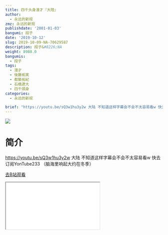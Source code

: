 ```yaml
---
title: 四千头身漫才『大陸』
author:
  - 永远的新规
zmz: 永远的新规
publishdate: '2001-01-03'
bangumi: 段子
date: '2019-10-12'
slug: 2019-10-09-NA-70629587
description: 段子&#8226;NA
weight: 8988.0
bangumis:
  - 段子
tags:
  - 漫才
  - 後藤拓実
  - 都築拓紀
  - 石橋遼大
  - 四千頭身
categories:
  - 永远的新规

brief: "https://youtu.be/sQ3w1hu3y2w 大陆 不知道这样字幕会不会不太容易看w 快去订阅YonTube233 （脑海里响起大约在冬季）"
---
```

![](https://raw.githubusercontent.com/tcgriffith/owaraisite/master/static/tmpimg/8d01b3dca715963d07a3eb29bbdbfa0a57d77159.jpg.480.jpg)
# 简介  
https://youtu.be/sQ3w1hu3y2w
大陆
不知道这样字幕会不会不太容易看w
快去订阅YonTube233
（脑海里响起大约在冬季）  

[去B站观看](https://www.bilibili.com/video/av70629587/)
<div class ="resp-container"><iframe class="testiframe" src="//player.bilibili.com/player.html?aid=70629587"", scrolling="no", allowfullscreen="true" > </iframe></div> 
